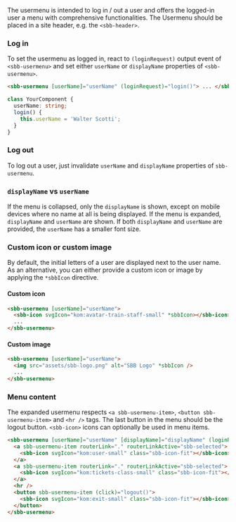 The usermenu is intended to log in / out a user and offers the logged-in user a menu
with comprehensive functionalities. The Usermenu should be placed in a site header, e.g. the `<sbb-header>`.

### Log in

To set the usermenu as logged in, react to `(loginRequest)` output event of `<sbb-usermenu>`
and set either `userName` or `displayName` properties of `<sbb-usermenu>`.

```html
<sbb-usermenu [userName]="userName" (loginRequest)="login()"> ... </sbb-usermenu>
```

```ts
class YourComponent {
  userName: string;
  login() {
    this.userName = 'Walter Scotti';
  }
}
```

### Log out

To log out a user, just invalidate `userName` and `displayName` properties of `sbb-usermenu`.

### `displayName` vs `userName`

If the menu is collapsed, only the `displayName` is shown, except on mobile devices where no name at all is being displayed.
If the menu is expanded, `displayName` and `userName` are shown.
If both `displayName` and `userName` are provided, the `userName` has a smaller font size.

### Custom icon or custom image

By default, the initial letters of a user are displayed next to the user name.
As an alternative, you can either provide a custom icon or image by applying the `*sbbIcon` directive.

#### Custom icon

```html
<sbb-usermenu [userName]="userName">
  <sbb-icon svgIcon="kom:avatar-train-staff-small" *sbbIcon></sbb-icon>
  ...
</sbb-usermenu>
```

#### Custom image

```html
<sbb-usermenu [userName]="userName">
  <img src="assets/sbb-logo.png" alt="SBB Logo" *sbbIcon />
  ...
</sbb-usermenu>
```

### Menu content

The expanded usermenu respects `<a sbb-usermenu-item>`, `<button sbb-usermenu-item>` and `<hr />` tags.
The last button in the menu should be the logout button.
`<sbb-icon>` icons can optionally be used in menu items.

```html
<sbb-usermenu [userName]="userName" [displayName]="displayName" (loginRequest)="login()">
  <a sbb-usermenu-item routerLink="." routerLinkActive="sbb-selected">
    <sbb-icon svgIcon="kom:user-small" class="sbb-icon-fit"></sbb-icon> Account
  </a>
  <a sbb-usermenu-item routerLink="." routerLinkActive="sbb-selected">
    <sbb-icon svgIcon="kom:tickets-class-small" class="sbb-icon-fit"></sbb-icon> Orders
  </a>
  <hr />
  <button sbb-usermenu-item (click)="logout()">
    <sbb-icon svgIcon="kom:exit-small" class="sbb-icon-fit"></sbb-icon> Logout
  </button>
</sbb-usermenu>
```
